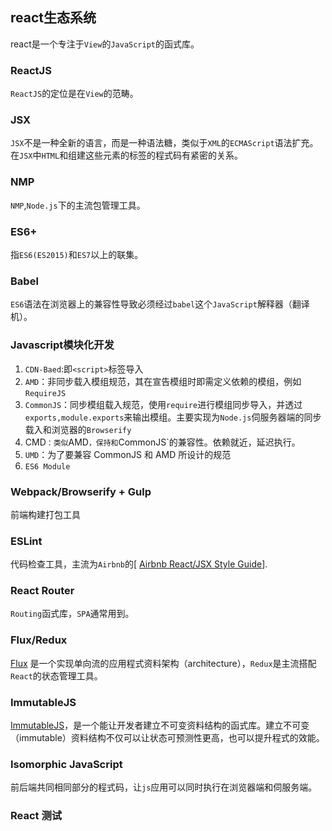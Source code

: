 ##  react生态系统

react是一个专注于`View`的`JavaScript`的函式库。

### ReactJS

`ReactJS`的定位是在`View`的范畴。

### JSX

`JSX`不是一种全新的语言，而是一种语法糖，类似于`XML`的`ECMAScript`语法扩充。在`JSX`中`HTML`和组建这些元素的标签的程式码有紧密的关系。

### NMP

`NMP`,`Node.js`下的主流包管理工具。

### ES6+

指`ES6(ES2015)`和`ES7`以上的联集。

### Babel

`ES6`语法在浏览器上的兼容性导致必须经过`babel`这个`JavaScript`解释器（翻译机）。

### Javascript模块化开发

1. `CDN-Baed`:即`<script>`标签导入
2. `AMD`：非同步载入模组规范，其在宣告模组时即需定义依赖的模组，例如`RequireJS`
3. `CommonJS`：同步模组载入规范，使用`require`进行模组同步导入，并透过`exports,module.exports`来输出模组。主要实现为`Node.js`伺服务器端的同步载入和浏览器的`Browserify`
4. CMD`：类似`AMD`，保持和`CommonJS`的兼容性。依赖就近，延迟执行。
5. `UMD`：为了要兼容 CommonJS 和 AMD 所设计的规范
6. `ES6 Module`

### Webpack/Browserify + Gulp

前端构建打包工具

### ESLint

代码检查工具，主流为`Airbnb`的[ [Airbnb React/JSX Style Guide](https://github.com/airbnb/javascript/tree/master/react)].

### React Router

`Routing`函式库，`SPA`通常用到。

### Flux/Redux

[Flux](https://facebook.github.io/flux/) 是一个实现单向流的应用程式资料架构（architecture），`Redux`是主流搭配`React`的状态管理工具。

### ImmutableJS

[ImmutableJS](https://facebook.github.io/immutable-js/)，是一个能让开发者建立不可变资料结构的函式库。建立不可变（immutable）资料结构不仅可以让状态可预测性更高，也可以提升程式的效能。

### Isomorphic JavaScript

前后端共同相同部分的程式码，让`js`应用可以同时执行在浏览器端和伺服务端。

### React 测试

